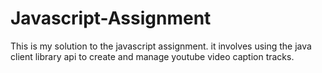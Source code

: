 # Javascript-Assignment
This is my solution to the javascript assignment.
it involves using the java client library api to create and manage youtube  video caption tracks.

